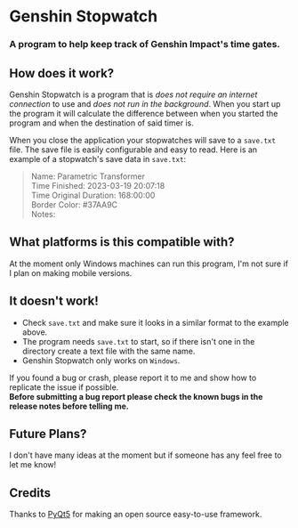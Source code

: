 # Genshin Stopwatch
### A program to help keep track of Genshin Impact's time gates.

## How does it work?

Genshin Stopwatch is a program that is *does not require an internet connection* to use and *does not run in the background*. When you start up the program it will calculate the difference between when you started the program and when the destination of said timer is.

When you close the application your stopwatches will save to a `save.txt` file. The save file is easily configurable and easy to read. Here is an example of a stopwatch's save data in `save.txt`:

> Name: Parametric Transformer<br>
> Time Finished: 2023-03-19 20:07:18<br>
> Time Original Duration: 168:00:00<br>
> Border Color: #37AA9C<br>
> Notes:<br>

## What platforms is this compatible with?

At the moment only Windows machines can run this program, I'm not sure if I plan on making mobile versions.

## It doesn't work!

+ Check `save.txt` and make sure it looks in a similar format to the example above.
+ The program needs `save.txt` to start, so if there isn't one in the directory create a text file with the same name.
+ Genshin Stopwatch only works on `Windows`.

If you found a bug or crash, please report it to me and show how to replicate the issue if possible.<br>
**Before submitting a bug report please check the known bugs in the release notes before telling me.**

## Future Plans?

I don't have many ideas at the moment but if someone has any feel free to let me know!

## Credits

Thanks to [PyQt5](https://pypi.org/project/PyQt5/) for making an open source easy-to-use framework.
